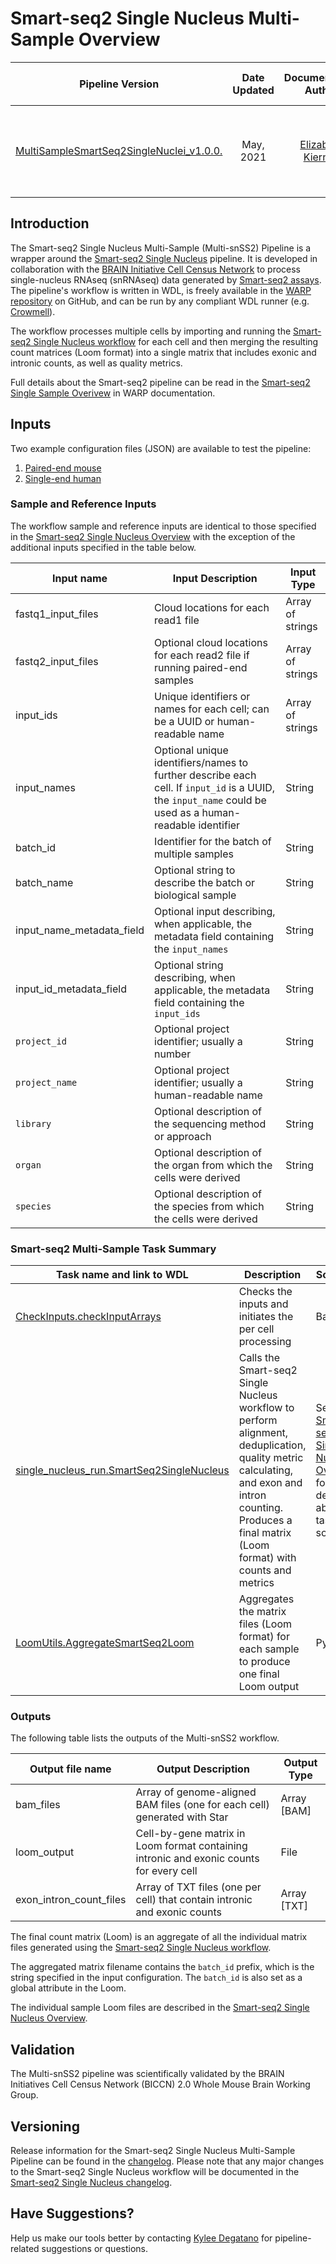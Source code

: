 # Smart-seq2 Single Nucleus Multi-Sample Overview

| Pipeline Version | Date Updated | Documentation Author | Questions or Feedback |
| :----: | :---: | :----: | :--------------: |
| [MultiSampleSmartSeq2SingleNuclei_v1.0.0.](https://github.com/broadinstitute/warp/releases) | May, 2021 | [Elizabeth Kiernan](mailto:ekiernan@broadinstitute.org) | Please file GitHub issues in WARP or contact [Kylee Degatano](mailto:kdegatano@broadinstitute.org) |

## Introduction

The Smart-seq2 Single Nucleus Multi-Sample (Multi-snSS2) Pipeline is a wrapper around the [Smart-seq2 Single Nucleus](../Smart-seq2_Single_Nucleus_Pipeline/) pipeline. It is developed in collaboration with the [BRAIN Initiative Cell Census Network](https://biccn.org/) to process single-nucleus RNAseq (snRNAseq) data generated by [Smart-seq2 assays](https://www.nature.com/articles/nmeth.2639). The pipeline's workflow is written in WDL, is freely available in the [WARP repository](https://github.com/broadinstitute/warp/blob/develop/pipelines/skylab/smartseq2_single_nucleus_multisample/MultiSampleSmartSeq2SingleNucleus.wdl) on GitHub, and can be run by any compliant WDL runner (e.g. [Crowmell](https://github.com/broadinstitute/cromwell)).  

The workflow processes multiple cells by importing and running the [Smart-seq2 Single Nucleus workflow](https://github.com/broadinstitute/warp/blob/develop/pipelines/skylab/smartseq2_single_nucleus/SmartSeq2SingleNucleus.wdl) for each cell and then merging the resulting count matrices (Loom format) into a single matrix that includes exonic and intronic counts, as well as quality metrics.

Full details about the Smart-seq2 pipeline can be read in the [Smart-seq2 Single Sample Overivew](../Smart-seq2_Single_Nucleus_Pipeline/) in WARP documentation.

## Inputs

Two example configuration files (JSON) are available to test the pipeline:
1.  [Paired-end mouse](https://github.com/broadinstitute/warp/blob/develop/pipelines/skylab/smartseq2_single_nucleus_multisample/mouse_paired_example.json)
2. [Single-end human](https://github.com/broadinstitute/warp/blob/master/pipelines/skylab/smartseq2_single_nucleus_multisample/human_single_example.json)


### Sample and Reference Inputs

The workflow sample and reference inputs are identical to those specified in the [Smart-seq2 Single Nucleus Overview](../Smart-seq2_Single_Nucleus_Pipeline/) with the exception of the additional inputs specified in the table below. 

| Input name | Input Description | Input Type |
| --- | --- | --- |
| fastq1_input_files | Cloud locations for each read1 file | Array of strings | 
| fastq2_input_files | Optional cloud locations for each read2 file if running paired-end samples |Array of strings |
| input_ids | Unique identifiers or names for each cell; can be a UUID or human-readable name | Array of strings |
| input_names | Optional unique identifiers/names to further describe each cell. If `input_id` is a UUID, the `input_name` could be used as a human-readable identifier | String |
| batch_id | Identifier for the batch of multiple samples | String |
| batch_name | Optional string to describe the batch or biological sample | String |
| input_name_metadata_field | Optional input describing, when applicable, the metadata field containing the `input_names` | String |
| input_id_metadata_field | Optional string describing, when applicable, the metadata field containing the `input_ids` | String |
| `project_id` | Optional project identifier; usually a number | String |
| `project_name` | Optional project identifier; usually a human-readable name | String |
| `library` | Optional description of the sequencing method or approach | String |
| `organ` | Optional description of the organ from which the cells were derived | String |
| `species` | Optional description of the species from which the cells were derived | String |


### Smart-seq2 Multi-Sample Task Summary

| Task name and link to WDL | Description | Software | Tools |
| --- | --- | --- | --- |
| [CheckInputs.checkInputArrays](https://github.com/broadinstitute/warp/blob/develop/tasks/skylab/CheckInputs.wdl) | Checks the inputs and initiates the per cell processing | Bash | NA | 
| [single_nucleus_run.SmartSeq2SingleNucleus](https://github.com/broadinstitute/warp/blob/develop/pipelines/skylab/smartseq2_single_nucleus/SmartSeq2SingleNucleus.wdl) | Calls the Smart-seq2 Single Nucleus workflow to perform alignment, deduplication, quality metric calculating, and exon and intron counting. Produces a final matrix (Loom format) with counts and metrics | See the [Smart-seq2 Single Nucleus Overview](../Smart-seq2_Single_Nucleus_Pipeline/) for details about task software | See the [Smart-seq2 Single Nucleus Overview](../Smart-seq2_Single_Nucleus_Pipeline/) for details about task tools |
| [LoomUtils.AggregateSmartSeq2Loom](https://github.com/broadinstitute/warp/blob/develop/tasks/skylab/LoomUtils.wdl) | Aggregates the matrix files (Loom format) for each sample to produce one final Loom output | Python 3 | Custom script: [ss2_loom_merge.py](https://github.com/broadinstitute/warp/blob/develop/dockers/skylab/loom-output/ss2_loom_merge.py) | 


### Outputs

The following table lists the outputs of the Multi-snSS2 workflow.

| Output file name | Output Description | Output Type |
| --- | --- | --- |
| bam_files | Array of genome-aligned BAM files (one for each cell) generated with Star  | Array [BAM]|
| loom_output | Cell-by-gene matrix in Loom format containing intronic and exonic counts for every cell | File |
| exon_intron_count_files | Array of TXT files (one per cell) that contain intronic and exonic counts | Array [TXT]| 

The final count matrix (Loom) is an aggregate of all the individual matrix files generated using the [Smart-seq2 Single Nucleus workflow](https://github.com/broadinstitute/warp/blob/master/pipelines/skylab/smartseq2_single_nucleus/SmartSeq2SingleNucleus.wdl). 

The aggregated matrix filename contains the `batch_id` prefix, which is the string specified in the input configuration. The `batch_id` is also set as a global attribute in the Loom.

The individual sample Loom files are described in the [Smart-seq2 Single Nucleus Overview](../Smart-seq2_Single_Nucleus_Pipeline/).


## Validation
The Multi-snSS2 pipeline was scientifically validated by the BRAIN Initiatives Cell Census Network (BICCN) 2.0 Whole Mouse Brain Working Group. 

## Versioning

Release information for the Smart-seq2 Single Nucleus Multi-Sample Pipeline can be found in the [changelog](https://github.com/broadinstitute/warp/blob/develop/pipelines/skylab/smartseq2_single_nucleus_multisample/MultiSampleSmartSeq2SingleNucleus.changelog.md). Please note that any major changes to the Smart-seq2 Single Nucleus workflow will be documented in the [Smart-seq2 Single Nucleus changelog](https://github.com/broadinstitute/warp/blob/develop/pipelines/skylab/smartseq2_single_nucleus/SmartSeq2SingleNucleus.changelog.md).

## Have Suggestions?
Help us make our tools better by contacting [Kylee Degatano](mailto:kdegatano@broadinstitute.org) for pipeline-related suggestions or questions.

